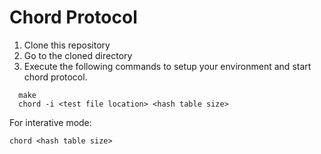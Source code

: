 # Chord Protocol

1. Clone this repository
2. Go to the cloned directory
3. Execute the following commands to setup your environment and start chord protocol.
```
  make
  chord -i <test file location> <hash table size>
```
For interative mode:
```
chord <hash table size>
```
